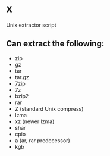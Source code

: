 # x
Unix extractor script

## Can extract the following:
+ zip
+ gz
+ tar
+ tar.gz
+ 7zip
+ 7z
+ bzip2
+ rar
+ Z (standard Unix compress)
+ lzma
+ xz (newer lzma)
+ shar
+ cpio
+ a (ar, rar predecessor)
+ kgb
